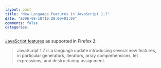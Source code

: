 ```yaml
---
layout: post
title: "New Language Features in JavaScript 1.7"
date: "2006-08-18T10:20:00+01:00"
comments: false
categories: 
---
```


<p><a href="http://developer.mozilla.org/en/docs/New_in_JavaScript_1.7">JavaScript features</a> as supported in Firefox 2:</p>

<blockquote>
<p>JavaScript 1.7 is a language update introducing several new features, in particular generators, iterators, array comprehensions, let expressions, and destructuring assignment.</p>
</blockquote>



